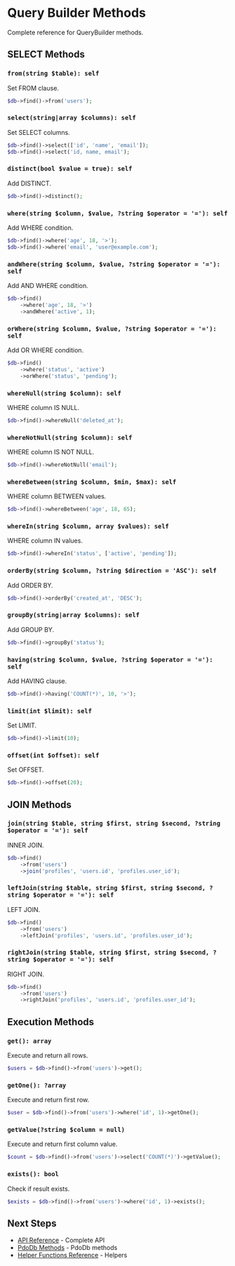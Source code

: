 # Query Builder Methods

Complete reference for QueryBuilder methods.

## SELECT Methods

### `from(string $table): self`

Set FROM clause.

```php
$db->find()->from('users');
```

### `select(string|array $columns): self`

Set SELECT columns.

```php
$db->find()->select(['id', 'name', 'email']);
$db->find()->select('id, name, email');
```

### `distinct(bool $value = true): self`

Add DISTINCT.

```php
$db->find()->distinct();
```

### `where(string $column, $value, ?string $operator = '='): self`

Add WHERE condition.

```php
$db->find()->where('age', 18, '>');
$db->find()->where('email', 'user@example.com');
```

### `andWhere(string $column, $value, ?string $operator = '='): self`

Add AND WHERE condition.

```php
$db->find()
    ->where('age', 18, '>')
    ->andWhere('active', 1);
```

### `orWhere(string $column, $value, ?string $operator = '='): self`

Add OR WHERE condition.

```php
$db->find()
    ->where('status', 'active')
    ->orWhere('status', 'pending');
```

### `whereNull(string $column): self`

WHERE column IS NULL.

```php
$db->find()->whereNull('deleted_at');
```

### `whereNotNull(string $column): self`

WHERE column IS NOT NULL.

```php
$db->find()->whereNotNull('email');
```

### `whereBetween(string $column, $min, $max): self`

WHERE column BETWEEN values.

```php
$db->find()->whereBetween('age', 18, 65);
```

### `whereIn(string $column, array $values): self`

WHERE column IN values.

```php
$db->find()->whereIn('status', ['active', 'pending']);
```

### `orderBy(string $column, ?string $direction = 'ASC'): self`

Add ORDER BY.

```php
$db->find()->orderBy('created_at', 'DESC');
```

### `groupBy(string|array $columns): self`

Add GROUP BY.

```php
$db->find()->groupBy('status');
```

### `having(string $column, $value, ?string $operator = '='): self`

Add HAVING clause.

```php
$db->find()->having('COUNT(*)', 10, '>');
```

### `limit(int $limit): self`

Set LIMIT.

```php
$db->find()->limit(10);
```

### `offset(int $offset): self`

Set OFFSET.

```php
$db->find()->offset(20);
```

## JOIN Methods

### `join(string $table, string $first, string $second, ?string $operator = '='): self`

INNER JOIN.

```php
$db->find()
    ->from('users')
    ->join('profiles', 'users.id', 'profiles.user_id');
```

### `leftJoin(string $table, string $first, string $second, ?string $operator = '='): self`

LEFT JOIN.

```php
$db->find()
    ->from('users')
    ->leftJoin('profiles', 'users.id', 'profiles.user_id');
```

### `rightJoin(string $table, string $first, string $second, ?string $operator = '='): self`

RIGHT JOIN.

```php
$db->find()
    ->from('users')
    ->rightJoin('profiles', 'users.id', 'profiles.user_id');
```

## Execution Methods

### `get(): array`

Execute and return all rows.

```php
$users = $db->find()->from('users')->get();
```

### `getOne(): ?array`

Execute and return first row.

```php
$user = $db->find()->from('users')->where('id', 1)->getOne();
```

### `getValue(?string $column = null)`

Execute and return first column value.

```php
$count = $db->find()->from('users')->select('COUNT(*)')->getValue();
```

### `exists(): bool`

Check if result exists.

```php
$exists = $db->find()->from('users')->where('id', 1)->exists();
```

## Next Steps

- [API Reference](api-reference.md) - Complete API
- [PdoDb Methods](pdo-db-methods.md) - PdoDb methods
- [Helper Functions Reference](helper-functions-reference.md) - Helpers
